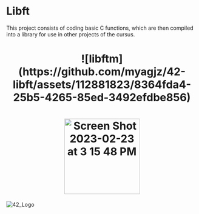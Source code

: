 # Libft

  This project consists of coding basic C functions, which are then compiled into a library for use in other projects of the cursus.

  <h1 align="center">
     ![libftm](https://github.com/myagjz/42-libft/assets/112881823/8364fda4-25b5-4265-85ed-3492efdbe856)
  </h1>
  
 

  <h1 align="center"><img width="199" alt="Screen Shot 2023-02-23 at 3 15 48 PM" src="https://user-images.githubusercontent.com/112881823/220903261-a9956093-352a-463e-a943-de87af790381.png"></h1> 
   

![42_Logo](https://user-images.githubusercontent.com/112881823/235374103-65e658cc-03d2-445e-a53d-91189acd4bc4.png)
